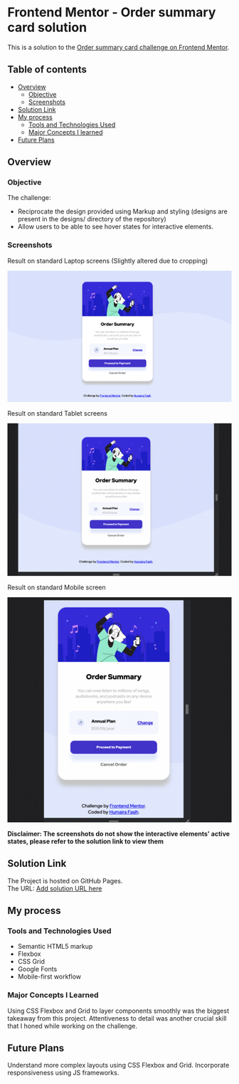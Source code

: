 # Frontend Mentor - Order summary card solution

This is a solution to the [Order summary card challenge on Frontend Mentor](https://www.frontendmentor.io/challenges/order-summary-component-QlPmajDUj). 

## Table of contents

- [Overview](#overview)
  - [Objective](#objective)
  - [Screenshots](#screenshots)
- [Solution Link](#solution-link)
- [My process](#my-process)
  - [Tools and Technologies Used](#tools-and-technologies-used)
  - [Major Concepts I learned](#major-concepts-i-learned)
- [Future Plans](#future-plans)


## Overview
### Objective

The challenge:
- Reciprocate the design provided using Markup and styling (designs are present in the designs/ directory of the repository) 
- Allow users to be able to see hover states for interactive elements. 

### Screenshots
Result on standard Laptop screens (Slightly altered due to cropping)

![](./images/Desktop-view.png)

Result on standard Tablet screens 
 
![](./images/Tablet-view.png)

Result on standard Mobile screen 

![](./images/Mobile-view.png)

**Disclaimer: The screenshots do not show the interactive elements' active states, please refer to the solution link to view them**
## Solution Link 

The Project is hosted on GitHub Pages. </br>
The URL: [Add solution URL here](https://your-solution-url.com)

## My process

### Tools and Technologies Used

- Semantic HTML5 markup
- Flexbox
- CSS Grid
- Google Fonts
- Mobile-first workflow

### Major Concepts I Learned

Using CSS Flexbox and Grid to layer components smoothly was the biggest takeaway from this project. Attentiveness to detail was another crucial skill that I honed while working on the challenge.

## Future Plans

Understand more complex layouts using CSS Flexbox and Grid. Incorporate responsiveness using JS frameworks.


